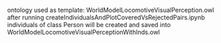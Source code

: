 ontology used as template: WorldModelLocomotiveVisualPerception.owl
after running createIndividualsAndPlotCoveredVsRejectedPairs.ipynb individuals of class Person will be created 
and saved into WorldModelLocomotiveVisualPerceptionWithInds.owl
